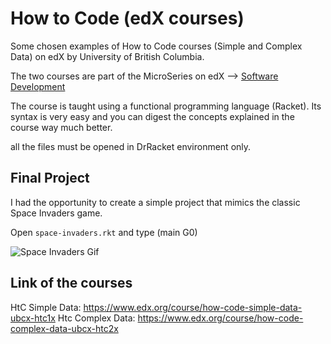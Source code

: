 # How to Code (edX courses)

Some chosen examples of How to Code courses (Simple and Complex Data) on edX by University of British Columbia.

The two courses are part of the MicroSeries on edX --> [Software Development](https://www.edx.org/micromasters/software-development)

The course is taught using a functional programming language (Racket). Its syntax is very easy and you can digest the concepts explained in the course way much better. 

all the files must be opened in DrRacket environment only.

## Final Project

I had the opportunity to create a simple project that mimics the classic Space Invaders game. 

Open `space-invaders.rkt` and type (main G0)

![Space Invaders Gif](./assets/spaceinvaders.gif)

## Link of the courses

HtC Simple Data: https://www.edx.org/course/how-code-simple-data-ubcx-htc1x
Htc Complex Data: https://www.edx.org/course/how-code-complex-data-ubcx-htc2x
